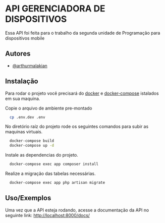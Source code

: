 
# API GERENCIADORA DE DISPOSITIVOS

Essa API foi feita para o trabalho da segunda unidade de Programação para dispositivos mobile



## Autores

- [@arthurmalakian](https://github.com/arthurmalakian)


## Instalação

Para rodar o projeto você precisará do [docker](https://www.docker.com/) e [docker-compose](https://docs.docker.com/compose/) istalados em sua maquina.


Copie o arquivo de ambiente pre-montado
```bash
  cp .env.dev .env
```

No diretório raíz do projeto rode os seguintes comandos para subir as maquinas virtuais.
```bash
  docker-compose build
  docker-compose up -d
```

Instale as dependencias do projeto.
```bash
  docker-compose exec app composer install
```

Realize a migração das tabelas necessárias.
```bash
  docker-compose exec app php artisan migrate
```


      
## Uso/Exemplos

Uma vez que a API esteja rodando, acesse a documentação da API no seguinte link: [http://localhost:8000/docs/](http://localhost:8000/docs/)

